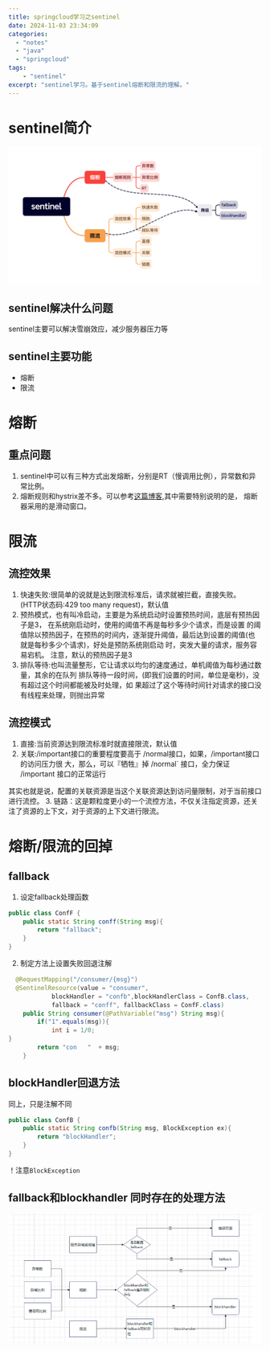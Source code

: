 ```yaml
---
title: springcloud学习之sentinel
date: 2024-11-03 23:34:09
categories:
  - "notes"
  - "java"
  - "springcloud"
tags:
    - "sentinel"
excerpt: "sentinel学习。基于sentinel熔断和限流的理解。"
---
```


# sentinel简介

![sentinel重点思维导图](../../images/sentinel.png)
## sentinel解决什么问题
sentinel主要可以解决雪崩效应，减少服务器压力等
## sentinel主要功能
- 熔断
- 限流

# 熔断

## 重点问题
1. sentinel中可以有三种方式出发熔断，分别是RT（慢调用比例），异常数和异常比例。
2. 熔断规则和hystrix差不多。可以参考[这篇博客](https://xie.infoq.cn/article/afe2098017396dddc52e1118f),其中需要特别说明的是，
熔断器采用的是滑动窗口。

# 限流
## 流控效果
1. 快速失败:很简单的说就是达到限流标准后，请求就被拦截，直接失败。(HTTP状态码:429 too many request)，默认值
2. 预热模式，也有叫冷启动，主要是为系统启动时设置预热时间，底层有预热因子是3， 在系统刚启动时，使用的阈值不再是每秒多少个请求，而是设置
的阈值除以预热因子，在预热的时间内，逐渐提升阈值，最后达到设置的阈值(也就是每秒多少个请求)，好处是预防系统刚启动 时，突发大量的请求，服务容易宕机。
注意，默认的预热因子是3
3. 排队等待:也叫流量整形，它让请求以均匀的速度通过，单机阈值为每秒通过数量，其余的在队列
   排队等待一段时间，(即我们设置的时间，单位是毫秒)，没有超过这个时间都能被及时处理，如
   果超过了这个等待时间针对请求的接口没有线程来处理，则抛出异常

## 流控模式
1. 直接:当前资源达到限流标准时就直接限流，默认值
2. 关联:/important接口的重要程度要高于 /normal接口，如果，/important接口的访问压力很 大，那么，可以『牺牲』掉 /normal` 接口，全力保证 /important 接口的正常运行

其实也就是说，配置的关联资源是当这个关联资源达到访问量限制，对于当前接口进行流控。
3. 链路：这是颗粒度更小的一个流控方法，不仅关注指定资源，还关注了资源的上下文，对于资源的上下文进行限流。

# 熔断/限流的回掉
## fallback
1. 设定fallback处理函数
``` java 
public class ConfF {
    public static String conff(String msg){
        return "fallback";
    }
}
```
2. 制定方法上设置失败回退注解
```java
  @RequestMapping("/consumer/{msg}")
  @SentinelResource(value = "consumer",
            blockHandler = "confb",blockHandlerClass = ConfB.class,
            fallback = "conff", fallbackClass = ConfF.class)
    public String consumer(@PathVariable("msg") String msg){
        if("1".equals(msg)){
            int i = 1/0;
}
        return "con   "  + msg;
    }
```

## blockHandler回退方法
同上，只是注解不同
```java 
public class ConfB {
    public static String confb(String msg, BlockException ex){
        return "blockHandler";
    }
}
```
！注意``BlockException``

## fallback和blockhandler 同时存在的处理方法
![image](../../images/fallback.png)

